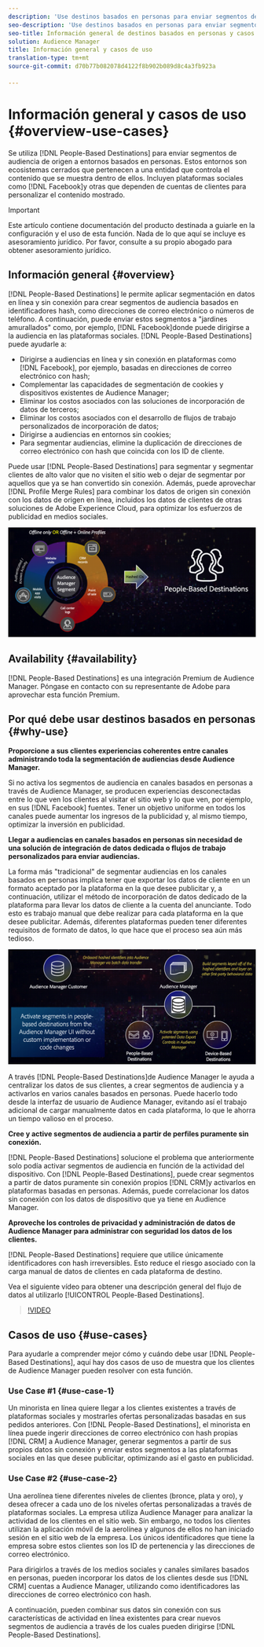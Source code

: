 ```yaml
---
description: 'Use destinos basados en personas para enviar segmentos de audiencia de origen a entornos basados en personas. Estos entornos son ecosistemas cerrados que pertenecen a una entidad que controla el contenido que se muestra dentro de ellos. Incluyen plataformas sociales como Facebook y otras que dependen de cuentas de clientes para personalizar el contenido mostrado. '
seo-description: 'Use destinos basados en personas para enviar segmentos de audiencia de origen a entornos basados en personas. Estos entornos son ecosistemas cerrados que pertenecen a una entidad que controla el contenido que se muestra dentro de ellos. Incluyen plataformas sociales como Facebook y otras que dependen de cuentas de clientes para personalizar el contenido mostrado.  '
seo-title: Información general de destinos basados en personas y casos de uso
solution: Audience Manager
title: Información general y casos de uso
translation-type: tm+mt
source-git-commit: d70b77b082078d4122f8b902b089d8c4a3fb923a

---
```



# Información general y casos de uso {#overview-use-cases}

Se utiliza [!DNL People-Based Destinations] para enviar segmentos de audiencia de origen a entornos basados en personas. Estos entornos son ecosistemas cerrados que pertenecen a una entidad que controla el contenido que se muestra dentro de ellos. Incluyen plataformas sociales como [!DNL Facebook]y otras que dependen de cuentas de clientes para personalizar el contenido mostrado.

>[!IMPORTANT]
>Este artículo contiene documentación del producto destinada a guiarle en la configuración y el uso de esta función. Nada de lo que aquí se incluye es asesoramiento jurídico. Por favor, consulte a su propio abogado para obtener asesoramiento jurídico.

## Información general {#overview}

[!DNL People-Based Destinations] le permite aplicar segmentación en datos en línea y sin conexión para crear segmentos de audiencia basados en identificadores [](people-based-destinations-prerequisites.md#hashing-requirements)hash, como direcciones de correo electrónico o números de teléfono. A continuación, puede enviar estos segmentos a "jardines amurallados" como, por ejemplo, [!DNL Facebook]donde puede dirigirse a la audiencia en las plataformas sociales. [!DNL People-Based Destinations] puede ayudarle a:

* Dirigirse a audiencias en línea y sin conexión en plataformas como [!DNL Facebook], por ejemplo, basadas en direcciones de correo electrónico con hash;
* Complementar las capacidades de segmentación de cookies y dispositivos existentes de Audience Manager;
* Eliminar los costos asociados con las soluciones de incorporación de datos de terceros;
* Eliminar los costos asociados con el desarrollo de flujos de trabajo personalizados de incorporación de datos;
* Dirigirse a audiencias en entornos sin cookies;
* Para segmentar audiencias, elimine la duplicación de direcciones de correo electrónico con hash que coincida con los ID de cliente.

Puede usar [!DNL People-Based Destinations] para segmentar y segmentar clientes de alto valor que no visiten el sitio web o dejar de segmentar por aquellos que ya se han convertido sin conexión. Además, puede aprovechar [!DNL Profile Merge Rules] para combinar los datos de origen sin conexión con los datos de origen en línea, incluidos los datos de clientes de otras soluciones de Adobe Experience Cloud, para optimizar los esfuerzos de publicidad en medios sociales.

![pbd-overview](assets/pbd-overview.png)

## Availability {#availability}

[!DNL People-Based Destinations] es una integración Premium de Audience Manager. Póngase en contacto con su representante de Adobe para aprovechar esta función Premium.

## Por qué debe usar destinos basados en personas {#why-use}

**Proporcione a sus clientes experiencias coherentes entre canales administrando toda la segmentación de audiencias desde Audience Manager.**

Si no activa los segmentos de audiencia en canales basados en personas a través de Audience Manager, se producen experiencias desconectadas entre lo que ven los clientes al visitar el sitio web y lo que ven, por ejemplo, en sus [!DNL Facebook] fuentes. Tener un objetivo uniforme en todos los canales puede aumentar los ingresos de la publicidad y, al mismo tiempo, optimizar la inversión en publicidad.

**Llegar a audiencias en canales basados en personas sin necesidad de una solución de integración de datos dedicada o flujos de trabajo personalizados para enviar audiencias.**

La forma más "tradicional" de segmentar audiencias en los canales basados en personas implica tener que exportar los datos de cliente en un formato aceptado por la plataforma en la que desee publicitar y, a continuación, utilizar el método de incorporación de datos dedicado de la plataforma para llevar los datos de cliente a la cuenta del anunciante. Todo esto es trabajo manual que debe realizar para cada plataforma en la que desee publicitar. Además, diferentes plataformas pueden tener diferentes requisitos de formato de datos, lo que hace que el proceso sea aún más tedioso.

![pbd-overview](assets/pbd-diagram.png)

A través [!DNL People-Based Destinations]de Audience Manager le ayuda a centralizar los datos de sus clientes, a crear segmentos de audiencia y a activarlos en varios canales basados en personas. Puede hacerlo todo desde la interfaz de usuario de Audience Manager, evitando así el trabajo adicional de cargar manualmente datos en cada plataforma, lo que le ahorra un tiempo valioso en el proceso.

**Cree y active segmentos de audiencia a partir de perfiles puramente sin conexión.**

[!DNL People-Based Destinations] solucione el problema que anteriormente solo podía activar segmentos de audiencia en función de la actividad del dispositivo. Con [!DNL People-Based Destinations], puede crear segmentos a partir de datos puramente sin conexión propios [!DNL CRM]y activarlos en plataformas basadas en personas. Además, puede correlacionar los datos sin conexión con los datos de dispositivo que ya tiene en Audience Manager.

**Aproveche los controles de privacidad y administración de datos de Audience Manager para administrar con seguridad los datos de los clientes.**

[!DNL People-Based Destinations] requiere que utilice únicamente identificadores con hash irreversibles. Esto reduce el riesgo asociado con la carga manual de datos de clientes en cada plataforma de destino.

Vea el siguiente vídeo para obtener una descripción general del flujo de datos al utilizarlo [!UICONTROL People-Based Destinations].

>[!VIDEO](https://video.tv.adobe.com/v/28968/?captions=spa)

## Casos de uso {#use-cases}

Para ayudarle a comprender mejor cómo y cuándo debe usar [!DNL People-Based Destinations], aquí hay dos casos de uso de muestra que los clientes de Audience Manager pueden resolver con esta función.

### Use Case #1 {#use-case-1}

Un minorista en línea quiere llegar a los clientes existentes a través de plataformas sociales y mostrarles ofertas personalizadas basadas en sus pedidos anteriores. Con [!DNL People-Based Destinations], el minorista en línea puede ingerir direcciones de correo electrónico con hash propias [!DNL CRM] a Audience Manager, generar segmentos a partir de sus propios datos sin conexión y enviar estos segmentos a las plataformas sociales en las que desee publicitar, optimizando así el gasto en publicidad.

### Use Case #2 {#use-case-2}

Una aerolínea tiene diferentes niveles de clientes (bronce, plata y oro), y desea ofrecer a cada uno de los niveles ofertas personalizadas a través de plataformas sociales. La empresa utiliza Audience Manager para analizar la actividad de los clientes en el sitio web. Sin embargo, no todos los clientes utilizan la aplicación móvil de la aerolínea y algunos de ellos no han iniciado sesión en el sitio web de la empresa. Los únicos identificadores que tiene la empresa sobre estos clientes son los ID de pertenencia y las direcciones de correo electrónico.

Para dirigirlos a través de los medios sociales y canales similares basados en personas, pueden incorporar los datos de los clientes desde sus [!DNL CRM] cuentas a Audience Manager, utilizando como identificadores las direcciones de correo electrónico con hash.

A continuación, pueden combinar sus datos sin conexión con sus características de actividad en línea existentes para crear nuevos segmentos de audiencia a través de los cuales pueden dirigirse [!DNL People-Based Destinations].

